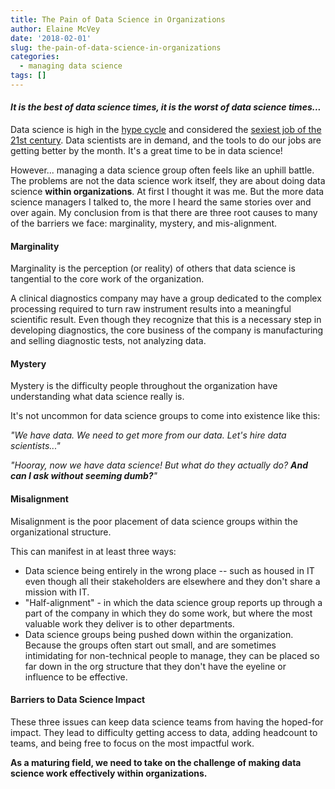```yaml
---
title: The Pain of Data Science in Organizations
author: Elaine McVey
date: '2018-02-01'
slug: the-pain-of-data-science-in-organizations
categories:
  - managing data science
tags: []
---
```


#### _It is the best of data science times, it is the worst of data science times..._

Data science is high in the [hype cycle](https://www.gartner.com/doc/3772081/hype-cycle-data-science-machine) and considered the [sexiest job of the 21st century](https://hbr.org/2012/10/data-scientist-the-sexiest-job-of-the-21st-century).  Data scientists are in demand, and the tools to do our jobs are getting better by the month.  It's a great time to be in data science!

However... managing a data science group often feels like an uphill battle.  The problems are not the data science work itself, they are about doing data science **within organizations**.  At first I thought it was me.  But the more data science managers I talked to, the more I heard the same stories over and over again.  My conclusion from is that there are three root causes to many of the barriers we face: marginality, mystery, and mis-alignment.

#### Marginality

Marginality is the perception (or reality) of others that data science is tangential to the core work of the organization.  

A clinical diagnostics company may have a group dedicated to the complex processing required to turn raw instrument results into a meaningful scientific result.  Even though they recognize that this is a necessary step in developing diagnostics, the core business of the company is manufacturing and selling diagnostic tests, not analyzing data.  


#### Mystery

Mystery is the difficulty people throughout the organization have understanding what data science really is.

It's not uncommon for data science groups to come into existence like this:

_"We have data.  We need to get more from our data.  Let's hire data scientists..."_

_"Hooray, now we have data science!  But what do they actually do?  **And can I ask without seeming dumb?**"_


#### Misalignment

Misalignment is the poor placement of data science groups within the organizational structure.

This can manifest in at least three ways:

* Data science being entirely in the wrong place -- such as housed in IT even though all their stakeholders are elsewhere and they don't share a mission with IT.  
* "Half-alignment" - in which the data science group reports up through a part of the company in which they do some work, but where the most valuable work they deliver is to other departments.  
* Data science groups being pushed down within the organization.  Because the groups often start out small, and are sometimes intimidating for non-technical people to manage, they can be placed so far down in the org structure that they don't have the eyeline or influence to be effective.


#### Barriers to Data Science Impact

These three issues can keep data science teams from having the hoped-for impact.  They lead to difficulty getting access to data, adding headcount to teams, and being free to focus on the most impactful work.

**As a maturing field, we need to take on the challenge of making data science work effectively within organizations.**